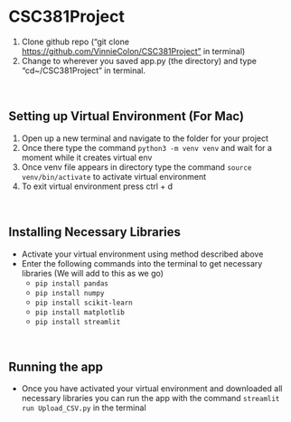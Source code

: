# CSC381Project
1.	Clone github repo (“git clone https://github.com/VinnieColon/CSC381Project” in terminal)
2.	Change to wherever you saved app.py (the directory) and type “cd~/CSC381Project” in terminal.
<br>

## Setting up Virtual Environment (For Mac)
1. Open up a new terminal and navigate to the folder for your project
2. Once there type the command `python3 -m venv venv` and wait for a moment while it creates virtual env
3. Once venv file appears in directory type the command `source venv/bin/activate` to activate virtual environment
4. To exit virtual environment press ctrl + d
<br>

## Installing Necessary Libraries
- Activate your virtual environment using method described above
- Enter the following commands into the terminal to get necessary libraries (We will add to this as we go)
    - `pip install pandas`
    - `pip install numpy`
    - `pip install scikit-learn`
    - `pip install matplotlib`
    - `pip install streamlit`
<br>

## Running the app
- Once you have activated your virtual environment and downloaded all necessary libraries you can run the app with the command `streamlit run Upload_CSV.py` in the terminal
